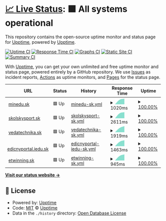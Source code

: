 # [📈 Live Status](https://upptime.github.io/upptime): <!--live status--> **🟩 All systems operational**

This repository contains the open-source uptime monitor and status page for [Upptime](https://upptime.js.org), powered by [Upptime](https://github.com/upptime/upptime).

[![Uptime CI](https://github.com/lubosm/minedusk-uptime/workflows/Uptime%20CI/badge.svg)](https://github.com/lubosm/minedusk-uptime/actions?query=workflow%3A%22Uptime+CI%22)
[![Response Time CI](https://github.com/lubosm/minedusk-uptime/workflows/Response%20Time%20CI/badge.svg)](https://github.com/lubosm/minedusk-uptime/actions?query=workflow%3A%22Response+Time+CI%22)
[![Graphs CI](https://github.com/lubosm/minedusk-uptime/workflows/Graphs%20CI/badge.svg)](https://github.com/lubosm/minedusk-uptime/actions?query=workflow%3A%22Graphs+CI%22)
[![Static Site CI](https://github.com/lubosm/minedusk-uptime/workflows/Static%20Site%20CI/badge.svg)](https://github.com/lubosm/minedusk-uptime/actions?query=workflow%3A%22Static+Site+CI%22)
[![Summary CI](https://github.com/lubosm/minedusk-uptime/workflows/Summary%20CI/badge.svg)](https://github.com/lubosm/minedusk-uptime/actions?query=workflow%3A%22Summary+CI%22)

With [Upptime](https://upptime.js.org), you can get your own unlimited and free uptime monitor and status page, powered entirely by a GitHub repository. We use [Issues](https://github.com/upptime/upptime/issues) as incident reports, [Actions](https://github.com/lubosm/minedusk-uptime/actions) as uptime monitors, and [Pages](https://upptime.github.io/upptime) for the status page.

<!--start: status pages-->
<!-- This summary is generated by Upptime (https://github.com/upptime/upptime) -->
<!-- Do not edit this manually, your changes will be overwritten -->
<!-- prettier-ignore -->
| URL | Status | History | Response Time | Uptime |
| --- | ------ | ------- | ------------- | ------ |
| <img alt="" src="https://www.minedu.sk/favicon.ico" height="13"> [minedu.sk](https://www.minedu.sk/) | 🟩 Up | [minedu-sk.yml](https://github.com/lubosm/minedusk-uptime/commits/HEAD/history/minedu-sk.yml) | <details><summary><img alt="Response time graph" src="./graphs/minedu-sk/response-time-week.png" height="20"> 1020ms</summary><br><a href="https://lubosm.github.io/minedusk-uptime/history/minedu-sk"><img alt="Response time 1020" src="https://img.shields.io/endpoint?url=https%3A%2F%2Fraw.githubusercontent.com%2Flubosm%2Fminedusk-uptime%2FHEAD%2Fapi%2Fminedu-sk%2Fresponse-time.json"></a><br><a href="https://lubosm.github.io/minedusk-uptime/history/minedu-sk"><img alt="24-hour response time 1020" src="https://img.shields.io/endpoint?url=https%3A%2F%2Fraw.githubusercontent.com%2Flubosm%2Fminedusk-uptime%2FHEAD%2Fapi%2Fminedu-sk%2Fresponse-time-day.json"></a><br><a href="https://lubosm.github.io/minedusk-uptime/history/minedu-sk"><img alt="7-day response time 1020" src="https://img.shields.io/endpoint?url=https%3A%2F%2Fraw.githubusercontent.com%2Flubosm%2Fminedusk-uptime%2FHEAD%2Fapi%2Fminedu-sk%2Fresponse-time-week.json"></a><br><a href="https://lubosm.github.io/minedusk-uptime/history/minedu-sk"><img alt="30-day response time 1020" src="https://img.shields.io/endpoint?url=https%3A%2F%2Fraw.githubusercontent.com%2Flubosm%2Fminedusk-uptime%2FHEAD%2Fapi%2Fminedu-sk%2Fresponse-time-month.json"></a><br><a href="https://lubosm.github.io/minedusk-uptime/history/minedu-sk"><img alt="1-year response time 1020" src="https://img.shields.io/endpoint?url=https%3A%2F%2Fraw.githubusercontent.com%2Flubosm%2Fminedusk-uptime%2FHEAD%2Fapi%2Fminedu-sk%2Fresponse-time-year.json"></a></details> | <details><summary><a href="https://lubosm.github.io/minedusk-uptime/history/minedu-sk">100.00%</a></summary><a href="https://lubosm.github.io/minedusk-uptime/history/minedu-sk"><img alt="All-time uptime 100.00%" src="https://img.shields.io/endpoint?url=https%3A%2F%2Fraw.githubusercontent.com%2Flubosm%2Fminedusk-uptime%2FHEAD%2Fapi%2Fminedu-sk%2Fuptime.json"></a><br><a href="https://lubosm.github.io/minedusk-uptime/history/minedu-sk"><img alt="24-hour uptime 100.00%" src="https://img.shields.io/endpoint?url=https%3A%2F%2Fraw.githubusercontent.com%2Flubosm%2Fminedusk-uptime%2FHEAD%2Fapi%2Fminedu-sk%2Fuptime-day.json"></a><br><a href="https://lubosm.github.io/minedusk-uptime/history/minedu-sk"><img alt="7-day uptime 100.00%" src="https://img.shields.io/endpoint?url=https%3A%2F%2Fraw.githubusercontent.com%2Flubosm%2Fminedusk-uptime%2FHEAD%2Fapi%2Fminedu-sk%2Fuptime-week.json"></a><br><a href="https://lubosm.github.io/minedusk-uptime/history/minedu-sk"><img alt="30-day uptime 100.00%" src="https://img.shields.io/endpoint?url=https%3A%2F%2Fraw.githubusercontent.com%2Flubosm%2Fminedusk-uptime%2FHEAD%2Fapi%2Fminedu-sk%2Fuptime-month.json"></a><br><a href="https://lubosm.github.io/minedusk-uptime/history/minedu-sk"><img alt="1-year uptime 100.00%" src="https://img.shields.io/endpoint?url=https%3A%2F%2Fraw.githubusercontent.com%2Flubosm%2Fminedusk-uptime%2FHEAD%2Fapi%2Fminedu-sk%2Fuptime-year.json"></a></details>
| <img alt="" src="https://favicons.githubusercontent.com/skolskysport.sk" height="13"> [skolskysport.sk](https://skolskysport.sk/) | 🟩 Up | [skolskysport-sk.yml](https://github.com/lubosm/minedusk-uptime/commits/HEAD/history/skolskysport-sk.yml) | <details><summary><img alt="Response time graph" src="./graphs/skolskysport-sk/response-time-week.png" height="20"> 2611ms</summary><br><a href="https://lubosm.github.io/minedusk-uptime/history/skolskysport-sk"><img alt="Response time 2611" src="https://img.shields.io/endpoint?url=https%3A%2F%2Fraw.githubusercontent.com%2Flubosm%2Fminedusk-uptime%2FHEAD%2Fapi%2Fskolskysport-sk%2Fresponse-time.json"></a><br><a href="https://lubosm.github.io/minedusk-uptime/history/skolskysport-sk"><img alt="24-hour response time 2611" src="https://img.shields.io/endpoint?url=https%3A%2F%2Fraw.githubusercontent.com%2Flubosm%2Fminedusk-uptime%2FHEAD%2Fapi%2Fskolskysport-sk%2Fresponse-time-day.json"></a><br><a href="https://lubosm.github.io/minedusk-uptime/history/skolskysport-sk"><img alt="7-day response time 2611" src="https://img.shields.io/endpoint?url=https%3A%2F%2Fraw.githubusercontent.com%2Flubosm%2Fminedusk-uptime%2FHEAD%2Fapi%2Fskolskysport-sk%2Fresponse-time-week.json"></a><br><a href="https://lubosm.github.io/minedusk-uptime/history/skolskysport-sk"><img alt="30-day response time 2611" src="https://img.shields.io/endpoint?url=https%3A%2F%2Fraw.githubusercontent.com%2Flubosm%2Fminedusk-uptime%2FHEAD%2Fapi%2Fskolskysport-sk%2Fresponse-time-month.json"></a><br><a href="https://lubosm.github.io/minedusk-uptime/history/skolskysport-sk"><img alt="1-year response time 2611" src="https://img.shields.io/endpoint?url=https%3A%2F%2Fraw.githubusercontent.com%2Flubosm%2Fminedusk-uptime%2FHEAD%2Fapi%2Fskolskysport-sk%2Fresponse-time-year.json"></a></details> | <details><summary><a href="https://lubosm.github.io/minedusk-uptime/history/skolskysport-sk">100.00%</a></summary><a href="https://lubosm.github.io/minedusk-uptime/history/skolskysport-sk"><img alt="All-time uptime 100.00%" src="https://img.shields.io/endpoint?url=https%3A%2F%2Fraw.githubusercontent.com%2Flubosm%2Fminedusk-uptime%2FHEAD%2Fapi%2Fskolskysport-sk%2Fuptime.json"></a><br><a href="https://lubosm.github.io/minedusk-uptime/history/skolskysport-sk"><img alt="24-hour uptime 100.00%" src="https://img.shields.io/endpoint?url=https%3A%2F%2Fraw.githubusercontent.com%2Flubosm%2Fminedusk-uptime%2FHEAD%2Fapi%2Fskolskysport-sk%2Fuptime-day.json"></a><br><a href="https://lubosm.github.io/minedusk-uptime/history/skolskysport-sk"><img alt="7-day uptime 100.00%" src="https://img.shields.io/endpoint?url=https%3A%2F%2Fraw.githubusercontent.com%2Flubosm%2Fminedusk-uptime%2FHEAD%2Fapi%2Fskolskysport-sk%2Fuptime-week.json"></a><br><a href="https://lubosm.github.io/minedusk-uptime/history/skolskysport-sk"><img alt="30-day uptime 100.00%" src="https://img.shields.io/endpoint?url=https%3A%2F%2Fraw.githubusercontent.com%2Flubosm%2Fminedusk-uptime%2FHEAD%2Fapi%2Fskolskysport-sk%2Fuptime-month.json"></a><br><a href="https://lubosm.github.io/minedusk-uptime/history/skolskysport-sk"><img alt="1-year uptime 100.00%" src="https://img.shields.io/endpoint?url=https%3A%2F%2Fraw.githubusercontent.com%2Flubosm%2Fminedusk-uptime%2FHEAD%2Fapi%2Fskolskysport-sk%2Fuptime-year.json"></a></details>
| <img alt="" src="https://favicons.githubusercontent.com/www.vedatechnika.sk" height="13"> [vedatechnika.sk](https://www.vedatechnika.sk/) | 🟩 Up | [vedatechnika-sk.yml](https://github.com/lubosm/minedusk-uptime/commits/HEAD/history/vedatechnika-sk.yml) | <details><summary><img alt="Response time graph" src="./graphs/vedatechnika-sk/response-time-week.png" height="20"> 1919ms</summary><br><a href="https://lubosm.github.io/minedusk-uptime/history/vedatechnika-sk"><img alt="Response time 1919" src="https://img.shields.io/endpoint?url=https%3A%2F%2Fraw.githubusercontent.com%2Flubosm%2Fminedusk-uptime%2FHEAD%2Fapi%2Fvedatechnika-sk%2Fresponse-time.json"></a><br><a href="https://lubosm.github.io/minedusk-uptime/history/vedatechnika-sk"><img alt="24-hour response time 1919" src="https://img.shields.io/endpoint?url=https%3A%2F%2Fraw.githubusercontent.com%2Flubosm%2Fminedusk-uptime%2FHEAD%2Fapi%2Fvedatechnika-sk%2Fresponse-time-day.json"></a><br><a href="https://lubosm.github.io/minedusk-uptime/history/vedatechnika-sk"><img alt="7-day response time 1919" src="https://img.shields.io/endpoint?url=https%3A%2F%2Fraw.githubusercontent.com%2Flubosm%2Fminedusk-uptime%2FHEAD%2Fapi%2Fvedatechnika-sk%2Fresponse-time-week.json"></a><br><a href="https://lubosm.github.io/minedusk-uptime/history/vedatechnika-sk"><img alt="30-day response time 1919" src="https://img.shields.io/endpoint?url=https%3A%2F%2Fraw.githubusercontent.com%2Flubosm%2Fminedusk-uptime%2FHEAD%2Fapi%2Fvedatechnika-sk%2Fresponse-time-month.json"></a><br><a href="https://lubosm.github.io/minedusk-uptime/history/vedatechnika-sk"><img alt="1-year response time 1919" src="https://img.shields.io/endpoint?url=https%3A%2F%2Fraw.githubusercontent.com%2Flubosm%2Fminedusk-uptime%2FHEAD%2Fapi%2Fvedatechnika-sk%2Fresponse-time-year.json"></a></details> | <details><summary><a href="https://lubosm.github.io/minedusk-uptime/history/vedatechnika-sk">100.00%</a></summary><a href="https://lubosm.github.io/minedusk-uptime/history/vedatechnika-sk"><img alt="All-time uptime 100.00%" src="https://img.shields.io/endpoint?url=https%3A%2F%2Fraw.githubusercontent.com%2Flubosm%2Fminedusk-uptime%2FHEAD%2Fapi%2Fvedatechnika-sk%2Fuptime.json"></a><br><a href="https://lubosm.github.io/minedusk-uptime/history/vedatechnika-sk"><img alt="24-hour uptime 100.00%" src="https://img.shields.io/endpoint?url=https%3A%2F%2Fraw.githubusercontent.com%2Flubosm%2Fminedusk-uptime%2FHEAD%2Fapi%2Fvedatechnika-sk%2Fuptime-day.json"></a><br><a href="https://lubosm.github.io/minedusk-uptime/history/vedatechnika-sk"><img alt="7-day uptime 100.00%" src="https://img.shields.io/endpoint?url=https%3A%2F%2Fraw.githubusercontent.com%2Flubosm%2Fminedusk-uptime%2FHEAD%2Fapi%2Fvedatechnika-sk%2Fuptime-week.json"></a><br><a href="https://lubosm.github.io/minedusk-uptime/history/vedatechnika-sk"><img alt="30-day uptime 100.00%" src="https://img.shields.io/endpoint?url=https%3A%2F%2Fraw.githubusercontent.com%2Flubosm%2Fminedusk-uptime%2FHEAD%2Fapi%2Fvedatechnika-sk%2Fuptime-month.json"></a><br><a href="https://lubosm.github.io/minedusk-uptime/history/vedatechnika-sk"><img alt="1-year uptime 100.00%" src="https://img.shields.io/endpoint?url=https%3A%2F%2Fraw.githubusercontent.com%2Flubosm%2Fminedusk-uptime%2FHEAD%2Fapi%2Fvedatechnika-sk%2Fuptime-year.json"></a></details>
| <img alt="" src="https://favicons.githubusercontent.com/edicnyportal.iedu.sk" height="13"> [edicnyportal.iedu.sk](https://edicnyportal.iedu.sk/) | 🟩 Up | [edicnyportal-iedu-sk.yml](https://github.com/lubosm/minedusk-uptime/commits/HEAD/history/edicnyportal-iedu-sk.yml) | <details><summary><img alt="Response time graph" src="./graphs/edicnyportal-iedu-sk/response-time-week.png" height="20"> 1463ms</summary><br><a href="https://lubosm.github.io/minedusk-uptime/history/edicnyportal-iedu-sk"><img alt="Response time 1463" src="https://img.shields.io/endpoint?url=https%3A%2F%2Fraw.githubusercontent.com%2Flubosm%2Fminedusk-uptime%2FHEAD%2Fapi%2Fedicnyportal-iedu-sk%2Fresponse-time.json"></a><br><a href="https://lubosm.github.io/minedusk-uptime/history/edicnyportal-iedu-sk"><img alt="24-hour response time 1463" src="https://img.shields.io/endpoint?url=https%3A%2F%2Fraw.githubusercontent.com%2Flubosm%2Fminedusk-uptime%2FHEAD%2Fapi%2Fedicnyportal-iedu-sk%2Fresponse-time-day.json"></a><br><a href="https://lubosm.github.io/minedusk-uptime/history/edicnyportal-iedu-sk"><img alt="7-day response time 1463" src="https://img.shields.io/endpoint?url=https%3A%2F%2Fraw.githubusercontent.com%2Flubosm%2Fminedusk-uptime%2FHEAD%2Fapi%2Fedicnyportal-iedu-sk%2Fresponse-time-week.json"></a><br><a href="https://lubosm.github.io/minedusk-uptime/history/edicnyportal-iedu-sk"><img alt="30-day response time 1463" src="https://img.shields.io/endpoint?url=https%3A%2F%2Fraw.githubusercontent.com%2Flubosm%2Fminedusk-uptime%2FHEAD%2Fapi%2Fedicnyportal-iedu-sk%2Fresponse-time-month.json"></a><br><a href="https://lubosm.github.io/minedusk-uptime/history/edicnyportal-iedu-sk"><img alt="1-year response time 1463" src="https://img.shields.io/endpoint?url=https%3A%2F%2Fraw.githubusercontent.com%2Flubosm%2Fminedusk-uptime%2FHEAD%2Fapi%2Fedicnyportal-iedu-sk%2Fresponse-time-year.json"></a></details> | <details><summary><a href="https://lubosm.github.io/minedusk-uptime/history/edicnyportal-iedu-sk">100.00%</a></summary><a href="https://lubosm.github.io/minedusk-uptime/history/edicnyportal-iedu-sk"><img alt="All-time uptime 100.00%" src="https://img.shields.io/endpoint?url=https%3A%2F%2Fraw.githubusercontent.com%2Flubosm%2Fminedusk-uptime%2FHEAD%2Fapi%2Fedicnyportal-iedu-sk%2Fuptime.json"></a><br><a href="https://lubosm.github.io/minedusk-uptime/history/edicnyportal-iedu-sk"><img alt="24-hour uptime 100.00%" src="https://img.shields.io/endpoint?url=https%3A%2F%2Fraw.githubusercontent.com%2Flubosm%2Fminedusk-uptime%2FHEAD%2Fapi%2Fedicnyportal-iedu-sk%2Fuptime-day.json"></a><br><a href="https://lubosm.github.io/minedusk-uptime/history/edicnyportal-iedu-sk"><img alt="7-day uptime 100.00%" src="https://img.shields.io/endpoint?url=https%3A%2F%2Fraw.githubusercontent.com%2Flubosm%2Fminedusk-uptime%2FHEAD%2Fapi%2Fedicnyportal-iedu-sk%2Fuptime-week.json"></a><br><a href="https://lubosm.github.io/minedusk-uptime/history/edicnyportal-iedu-sk"><img alt="30-day uptime 100.00%" src="https://img.shields.io/endpoint?url=https%3A%2F%2Fraw.githubusercontent.com%2Flubosm%2Fminedusk-uptime%2FHEAD%2Fapi%2Fedicnyportal-iedu-sk%2Fuptime-month.json"></a><br><a href="https://lubosm.github.io/minedusk-uptime/history/edicnyportal-iedu-sk"><img alt="1-year uptime 100.00%" src="https://img.shields.io/endpoint?url=https%3A%2F%2Fraw.githubusercontent.com%2Flubosm%2Fminedusk-uptime%2FHEAD%2Fapi%2Fedicnyportal-iedu-sk%2Fuptime-year.json"></a></details>
| <img alt="" src="https://favicons.githubusercontent.com/www.etwinning.sk" height="13"> [etwinning.sk](http://www.etwinning.sk/) | 🟩 Up | [etwinning-sk.yml](https://github.com/lubosm/minedusk-uptime/commits/HEAD/history/etwinning-sk.yml) | <details><summary><img alt="Response time graph" src="./graphs/etwinning-sk/response-time-week.png" height="20"> 945ms</summary><br><a href="https://lubosm.github.io/minedusk-uptime/history/etwinning-sk"><img alt="Response time 945" src="https://img.shields.io/endpoint?url=https%3A%2F%2Fraw.githubusercontent.com%2Flubosm%2Fminedusk-uptime%2FHEAD%2Fapi%2Fetwinning-sk%2Fresponse-time.json"></a><br><a href="https://lubosm.github.io/minedusk-uptime/history/etwinning-sk"><img alt="24-hour response time 945" src="https://img.shields.io/endpoint?url=https%3A%2F%2Fraw.githubusercontent.com%2Flubosm%2Fminedusk-uptime%2FHEAD%2Fapi%2Fetwinning-sk%2Fresponse-time-day.json"></a><br><a href="https://lubosm.github.io/minedusk-uptime/history/etwinning-sk"><img alt="7-day response time 945" src="https://img.shields.io/endpoint?url=https%3A%2F%2Fraw.githubusercontent.com%2Flubosm%2Fminedusk-uptime%2FHEAD%2Fapi%2Fetwinning-sk%2Fresponse-time-week.json"></a><br><a href="https://lubosm.github.io/minedusk-uptime/history/etwinning-sk"><img alt="30-day response time 945" src="https://img.shields.io/endpoint?url=https%3A%2F%2Fraw.githubusercontent.com%2Flubosm%2Fminedusk-uptime%2FHEAD%2Fapi%2Fetwinning-sk%2Fresponse-time-month.json"></a><br><a href="https://lubosm.github.io/minedusk-uptime/history/etwinning-sk"><img alt="1-year response time 945" src="https://img.shields.io/endpoint?url=https%3A%2F%2Fraw.githubusercontent.com%2Flubosm%2Fminedusk-uptime%2FHEAD%2Fapi%2Fetwinning-sk%2Fresponse-time-year.json"></a></details> | <details><summary><a href="https://lubosm.github.io/minedusk-uptime/history/etwinning-sk">100.00%</a></summary><a href="https://lubosm.github.io/minedusk-uptime/history/etwinning-sk"><img alt="All-time uptime 100.00%" src="https://img.shields.io/endpoint?url=https%3A%2F%2Fraw.githubusercontent.com%2Flubosm%2Fminedusk-uptime%2FHEAD%2Fapi%2Fetwinning-sk%2Fuptime.json"></a><br><a href="https://lubosm.github.io/minedusk-uptime/history/etwinning-sk"><img alt="24-hour uptime 100.00%" src="https://img.shields.io/endpoint?url=https%3A%2F%2Fraw.githubusercontent.com%2Flubosm%2Fminedusk-uptime%2FHEAD%2Fapi%2Fetwinning-sk%2Fuptime-day.json"></a><br><a href="https://lubosm.github.io/minedusk-uptime/history/etwinning-sk"><img alt="7-day uptime 100.00%" src="https://img.shields.io/endpoint?url=https%3A%2F%2Fraw.githubusercontent.com%2Flubosm%2Fminedusk-uptime%2FHEAD%2Fapi%2Fetwinning-sk%2Fuptime-week.json"></a><br><a href="https://lubosm.github.io/minedusk-uptime/history/etwinning-sk"><img alt="30-day uptime 100.00%" src="https://img.shields.io/endpoint?url=https%3A%2F%2Fraw.githubusercontent.com%2Flubosm%2Fminedusk-uptime%2FHEAD%2Fapi%2Fetwinning-sk%2Fuptime-month.json"></a><br><a href="https://lubosm.github.io/minedusk-uptime/history/etwinning-sk"><img alt="1-year uptime 100.00%" src="https://img.shields.io/endpoint?url=https%3A%2F%2Fraw.githubusercontent.com%2Flubosm%2Fminedusk-uptime%2FHEAD%2Fapi%2Fetwinning-sk%2Fuptime-year.json"></a></details>

<!--end: status pages-->

[**Visit our status website →**](https://upptime.github.io/upptime)

## 📄 License

- Powered by: [Upptime](https://github.com/upptime/upptime)
- Code: [MIT](./LICENSE) © [Upptime](https://upptime.js.org)
- Data in the `./history` directory: [Open Database License](https://opendatacommons.org/licenses/odbl/1-0/)
